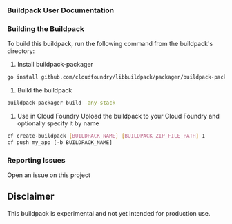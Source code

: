 ### Buildpack User Documentation

### Building the Buildpack
To build this buildpack, run the following command from the buildpack's directory:

1. Install buildpack-packager
```bash
go install github.com/cloudfoundry/libbuildpack/packager/buildpack-packager
```

1. Build the buildpack
```bash
buildpack-packager build -any-stack
```

1. Use in Cloud Foundry
Upload the buildpack to your Cloud Foundry and optionally specify it by name

```bash
cf create-buildpack [BUILDPACK_NAME] [BUILDPACK_ZIP_FILE_PATH] 1
cf push my_app [-b BUILDPACK_NAME]
```

### Reporting Issues
Open an issue on this project

## Disclaimer
This buildpack is experimental and not yet intended for production use.
